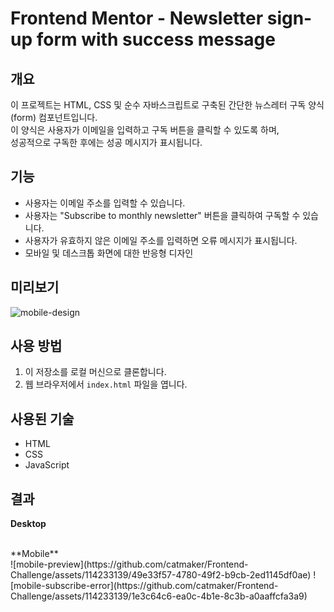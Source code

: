 # Frontend Mentor - Newsletter sign-up form with success message

## 개요

이 프로젝트는 HTML, CSS 및 순수 자바스크립트로 구축된 간단한 뉴스레터 구독 양식(form) 컴포넌트입니다.</br>
이 양식은 사용자가 이메일을 입력하고 구독 버튼을 클릭할 수 있도록 하며,</br> 성공적으로 구독한 후에는 성공 메시지가 표시됩니다.

## 기능

- 사용자는 이메일 주소를 입력할 수 있습니다.</br>
- 사용자는 "Subscribe to monthly newsletter" 버튼을 클릭하여 구독할 수 있습니다.</br>
- 사용자가 유효하지 않은 이메일 주소를 입력하면 오류 메시지가 표시됩니다.</br>
- 모바일 및 데스크톱 화면에 대한 반응형 디자인

## 미리보기
![mobile-design](https://github.com/catmaker/Frontend-Challenge/assets/114233139/976fe016-993f-4798-a920-0cfc1bca1579)

## 사용 방법

1. 이 저장소를 로컬 머신으로 클론합니다.
2. 웹 브라우저에서 `index.html` 파일을 엽니다.

## 사용된 기술

- HTML
- CSS
- JavaScript

## 결과

**Desktop**

</br>
**Mobile**
</br>
![mobile-preview](https://github.com/catmaker/Frontend-Challenge/assets/114233139/49e33f57-4780-49f2-b9cb-2ed1145df0ae)
![mobile-subscribe-error](https://github.com/catmaker/Frontend-Challenge/assets/114233139/1e3c64c6-ea0c-4b1e-8c3b-a0aaffcfa3a9)
